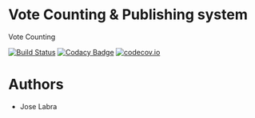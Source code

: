 # Vote Counting & Publishing system

Vote Counting

[![Build Status](https://travis-ci.org/Arquisoft/VoteCounting_1a.svg?branch=master)](https://travis-ci.org/Arquisoft/VoteCounting_1a)
[![Codacy Badge](https://api.codacy.com/project/badge/grade/52867c7f96594121be17815dc4dce1a6)](https://www.codacy.com/app/jelabra/VoteCounting_1a)
[![codecov.io](https://codecov.io/github/Arquisoft/VoteCounting_1a/coverage.svg?branch=master)](https://codecov.io/github/Arquisoft/VoteCounting_1a?branch=master)


# Authors

* Jose Labra




